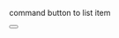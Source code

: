 
command button to list item

<ItemsControl x:Name="VaccinationsList" ItemsSource="{x:Bind ViewModel.Vactinations}" DataContext="{x:Bind ViewModel}">

<Button Style="{StaticResource IconButton}"
        Command="{Binding ElementName=VaccinationsList, Path=DataContext.DeleteVaccineCommand}"
        CommandParameter="{Binding}" 
        >
    <SymbolIcon Symbol="Delete" />
</Button>




